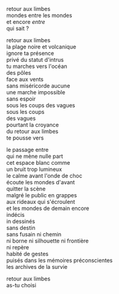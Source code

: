 retour aux limbes   
mondes entre les mondes   
et encore *entre*   
qui sait ?

retour aux limbes   
la plage noire et volcanique   
ignore ta présence   
privé du statut d'intrus   
tu marches
vers l'océan   
des pôles   
face aux vents   
sans miséricorde aucune   
une marche impossible   
sans espoir   
sous les coups des vagues   
sous les coups   
des vagues   
pourtant la croyance   
du retour aux limbes   
te pousse vers

le passage entre   
qui ne mène nulle part   
cet espace blanc comme   
un bruit trop lumineux   
le calme avant l'onde de choc   
écoute les mondes d'avant   
quitter la scène   
malgré le public en grappes   
aux rideaux qui s'écroulent   
et les mondes de demain encore   
indécis   
in dessinés   
sans destin   
sans fusain ni chemin   
ni borne ni silhouette ni frontière   
ni repère   
habité de gestes   
puisés dans les mémoires préconscientes   
les archives de la survie

retour aux limbes   
as-tu choisi
